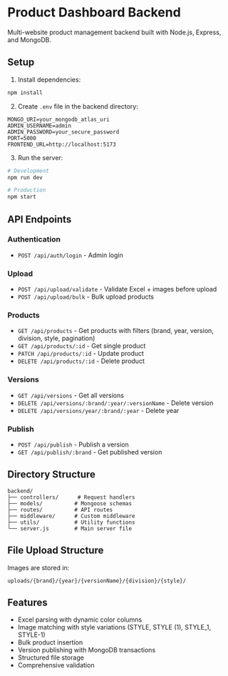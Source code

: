 # Product Dashboard Backend

Multi-website product management backend built with Node.js, Express, and MongoDB.

## Setup

1. Install dependencies:
```bash
npm install
```

2. Create `.env` file in the backend directory:
```env
MONGO_URI=your_mongodb_atlas_uri
ADMIN_USERNAME=admin
ADMIN_PASSWORD=your_secure_password
PORT=5000
FRONTEND_URL=http://localhost:5173
```

3. Run the server:
```bash
# Development
npm run dev

# Production
npm start
```

## API Endpoints

### Authentication
- `POST /api/auth/login` - Admin login

### Upload
- `POST /api/upload/validate` - Validate Excel + images before upload
- `POST /api/upload/bulk` - Bulk upload products

### Products
- `GET /api/products` - Get products with filters (brand, year, version, division, style, pagination)
- `GET /api/products/:id` - Get single product
- `PATCH /api/products/:id` - Update product
- `DELETE /api/products/:id` - Delete product

### Versions
- `GET /api/versions` - Get all versions
- `DELETE /api/versions/:brand/:year/:versionName` - Delete version
- `DELETE /api/versions/year/:brand/:year` - Delete year

### Publish
- `POST /api/publish` - Publish a version
- `GET /api/publish/:brand` - Get published version

## Directory Structure

```
backend/
├── controllers/      # Request handlers
├── models/          # Mongoose schemas
├── routes/          # API routes
├── middleware/      # Custom middleware
├── utils/           # Utility functions
└── server.js        # Main server file
```

## File Upload Structure

Images are stored in:
```
uploads/{brand}/{year}/{versionName}/{division}/{style}/
```

## Features

- Excel parsing with dynamic color columns
- Image matching with style variations (STYLE, STYLE (1), STYLE_1, STYLE-1)
- Bulk product insertion
- Version publishing with MongoDB transactions
- Structured file storage
- Comprehensive validation

